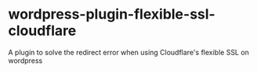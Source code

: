 # wordpress-plugin-flexible-ssl-cloudflare
A plugin to solve the redirect error when using Cloudflare's flexible SSL on wordpress
